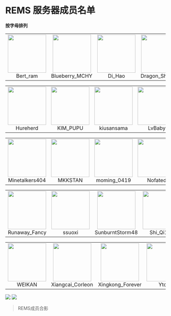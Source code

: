 # REMS 服务器成员名单
**按字母排列**

<table>
  <tbody>
    <tr>
      <td align=center>
          <img src="https://cravatar.eu/helmavatar/bert_ram/120" width="120" height="120">
          <br>
          Bert_ram
        </a>
      </td>
      <td align=center>
          <img src="https://cravatar.eu/helmavatar/Blueberry_MCHY/120" width="120" height="120">
          <br>
          Blueberry_MCHY
        </a>
      </td>
      <td align=center>
          <img src="https://cravatar.eu/helmavatar/Di_Hao/120" width="120" height="120">
          <br>
          Di_Hao
        </a>
      </td>
      <td align=center>
        <img src="https://cravatar.eu/helmavatar/Dragon_Shadow/120" width="120" height="120">
          <br>
          Dragon_Shadow
        </a>
      </td>
        <td align=center>
            <img src="https://cravatar.eu/helmavatar/Frozen_Ice_/120" width="120" height="120">
        <br>
          Frozen_Ice_
        </a>
      </td>
            </td>
        <td align=center>
            <img src="https://cravatar.eu/helmavatar/GriRet/120" width="120" height="120">
        <br>
          GriRet
        </a>
      </td>
      </tr>
    </tbody>
</table>
<table>
  <tbody>
    <tr>
      <td align=center>
          <img src="https://cravatar.eu/helmavatar/Hureherd/120" width="120" height="120">
          <br>
          Hureherd
        </a>
      </td>
      <td align=center>
          <img src="https://cravatar.eu/helmavatar/KIM_PUPU/120" width="120" height="120">
          <br>
          KIM_PUPU
        </a>
      </td>
      <td align=center>
          <img src="https://cravatar.eu/helmavatar/kiusansama/120" width="120" height="120">
          <br>
          kiusansama
        </a>
      </td>
      <td align=center>
        <img src="https://cravatar.eu/helmavatar/LvBaby/120" width="120" height="120">
          <br>
          LvBaby
        </a>
      </td>
        <td align=center>
            <img src="https://cravatar.eu/helmavatar/LINHUA_24k/120" width="120" height="120">
        <br>
          LINHUA_24k
        </a>
      </td>
            </td>
        <td align=center>
            <img src="https://cravatar.eu/helmavatar/Mon3tr/120" width="120" height="120">
        <br>
          Mon3tr
        </a>
      </td>
      </tr>
    </tbody>
</table>
<table>
  <tbody>
    <tr>
      <td align=center>
          <img src="https://cravatar.eu/helmavatar/Minetalkers404/120" width="120" height="120">
          <br>
          Minetalkers404
        </a>
      </td>
      <td align=center>
          <img src="https://cravatar.eu/helmavatar/MKKSTAN/120" width="120" height="120">
          <br>
          MKKSTAN
        </a>
      </td>
      <td align=center>
          <img src="https://cravatar.eu/helmavatar/moming_0419/120" width="120" height="120">
          <br>
          moming_0419
        </a>
      </td>
      <td align=center>
        <img src="https://cravatar.eu/helmavatar/Nofated/120" width="120" height="120">
          <br>
          Nofated
        </a>
      </td>
        <td align=center>
            <img src="https://cravatar.eu/helmavatar/Pixie0/120" width="120" height="120">
        <br>
          Pixie0
        </a>
      </td>
            </td>
        <td align=center>
            <img src="https://cravatar.eu/helmavatar/Qungrn/120" width="120" height="120">
        <br>
          Qungrn
        </a>
      </td>
      </tr>
    </tbody>
</table>
<table>
  <tbody>
    <tr>
      <td align=center>
          <img src="https://cravatar.eu/helmavatar/Runaway_Fancy/120" width="120" height="120">
          <br>
          Runaway_Fancy
        </a>
      </td>
      <td align=center>
          <img src="https://cravatar.eu/helmavatar/ssuoxi/120" width="120" height="120">
          <br>
          ssuoxi
        </a>
      </td>
      <td align=center>
          <img src="https://cravatar.eu/helmavatar/SunburntStorm48/120" width="120" height="120">
          <br>
          SunburntStorm48
        </a>
      </td>
      <td align=center>
        <img src="https://cravatar.eu/helmavatar/Shi_Qi123/120" width="120" height="120">
          <br>
          Shi_Qi123
        </a>
      </td>
        <td align=center>
            <img src="https://cravatar.eu/helmavatar/Tou_Beichuan/120" width="120" height="120">
        <br>
          Tou_Beichuan
        </a>
      </td>
            </td>
        <td align=center>
            <img src="https://cravatar.eu/helmavatar/Vs_YanXX/120" width="120" height="120">
        <br>
          Vs_YanXX
        </a>
      </td>
      </tr>
    </tbody>
</table>
<table>
  <tbody>
    <tr>
      <td align=center>
          <img src="https://cravatar.eu/helmavatar/WEIKAN/120" width="120" height="120">
          <br>
          WEIKAN
        </a>
      </td>
      <td align=center>
          <img src="https://cravatar.eu/helmavatar/Xiangcai_Corleon/120" width="120" height="120">
          <br>
          Xiangcai_Corleon
        </a>
      </td>
      <td align=center>
          <img src="https://cravatar.eu/helmavatar/Xingkong_Forever/120" width="120" height="120">
          <br>
          Xingkong_Forever
        </a>
      </td>
      <td align=center>
        <img src="https://cravatar.eu/helmavatar/YtonE/120" width="120" height="120">
          <br>
          YtonE
        </a>
      </td>
        <td align=center>
            <img src="https://cravatar.eu/helmavatar/YiYu__/120" width="120" height="120">
        <br>
          YiYu__
        </a>
      </td>
            </td>
        <td align=center>
            <img src="https://cravatar.eu/helmavatar/0BigSoap0/120" width="120" height="120">
        <br>
          0BigSoap0
        </a>
      </td>
      </tr>
    </tbody>
</table>

![](/assets/members/light.png)
![](/assets/members/dark.png)
>REMS成员合影